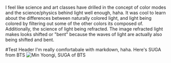 I feel like science and art classes have drilled in the concept of color modes and the science/physics behind light well enough, haha. It was cool to learn about the differences between naturally colored light, and light being colored by filtering out some of the other colors its composed of. Additionally, the science of light being refracted. The image refracted light makes looks shifted or "bent" because the waves of light are actually also being shifted and bent.

#Test Header
I'm really comfortabale with markdown, haha. Here's SUGA from BTS
![Min Yoongi, SUGA of BTS](https://i.pinimg.com/originals/23/98/0c/23980c498501fd4b9eeee53f5e65cd80.jpg)